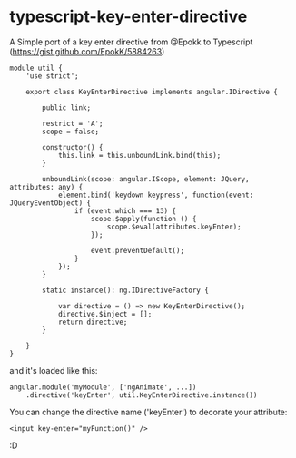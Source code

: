 # typescript-key-enter-directive
A Simple port of a key enter directive from @Epokk to Typescript (https://gist.github.com/EpokK/5884263)

	module util {
		'use strict';

		export class KeyEnterDirective implements angular.IDirective {

			public link;

			restrict = 'A';
			scope = false;

			constructor() {
				this.link = this.unboundLink.bind(this);
			}

			unboundLink(scope: angular.IScope, element: JQuery, attributes: any) {
				element.bind('keydown keypress', function(event: JQueryEventObject) {
					if (event.which === 13) {
						scope.$apply(function () {
							scope.$eval(attributes.keyEnter);
						});

						event.preventDefault();
					}
				});
			}

			static instance(): ng.IDirectiveFactory {

				var directive = () => new KeyEnterDirective();
				directive.$inject = [];
				return directive;
			}

		}
	}
	
and it's loaded like this:

	angular.module('myModule', ['ngAnimate', ...])
		.directive('keyEnter', util.KeyEnterDirective.instance())

You can change the directive name ('keyEnter') to decorate your attribute:

	<input key-enter="myFunction()" />

 :D